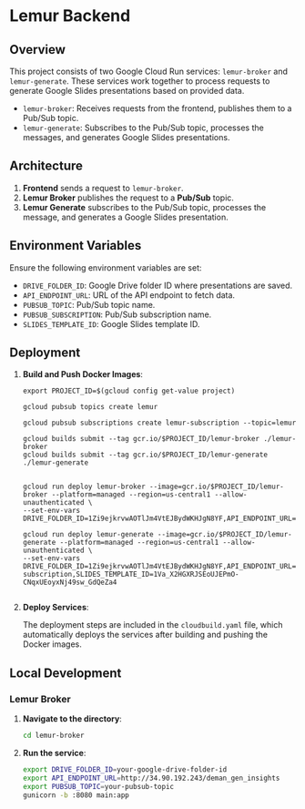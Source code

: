 # Lemur Backend

## Overview

This project consists of two Google Cloud Run services: `lemur-broker` and `lemur-generate`. These services work together to process requests to generate Google Slides presentations based on provided data.

- `lemur-broker`: Receives requests from the frontend, publishes them to a Pub/Sub topic.
- `lemur-generate`: Subscribes to the Pub/Sub topic, processes the messages, and generates Google Slides presentations.

## Architecture

1. **Frontend** sends a request to `lemur-broker`.
2. **Lemur Broker** publishes the request to a **Pub/Sub** topic.
3. **Lemur Generate** subscribes to the Pub/Sub topic, processes the message, and generates a Google Slides presentation.

## Environment Variables

Ensure the following environment variables are set:

- `DRIVE_FOLDER_ID`: Google Drive folder ID where presentations are saved.
- `API_ENDPOINT_URL`: URL of the API endpoint to fetch data.
- `PUBSUB_TOPIC`: Pub/Sub topic name.
- `PUBSUB_SUBSCRIPTION`: Pub/Sub subscription name.
- `SLIDES_TEMPLATE_ID`: Google Slides template ID.

## Deployment

1. **Build and Push Docker Images**:

    ```
    export PROJECT_ID=$(gcloud config get-value project)

    gcloud pubsub topics create lemur

    gcloud pubsub subscriptions create lemur-subscription --topic=lemur

    gcloud builds submit --tag gcr.io/$PROJECT_ID/lemur-broker ./lemur-broker
    gcloud builds submit --tag gcr.io/$PROJECT_ID/lemur-generate ./lemur-generate


    gcloud run deploy lemur-broker --image=gcr.io/$PROJECT_ID/lemur-broker --platform=managed --region=us-central1 --allow-unauthenticated \
    --set-env-vars DRIVE_FOLDER_ID=1Zi9ejkrvwAOTlJm4VtEJBydWKHJgN8YF,API_ENDPOINT_URL=http://34.90.192.243/deman_gen_insights,PUBSUB_TOPIC=lemur

    gcloud run deploy lemur-generate --image=gcr.io/$PROJECT_ID/lemur-generate --platform=managed --region=us-central1 --allow-unauthenticated \
    --set-env-vars DRIVE_FOLDER_ID=1Zi9ejkrvwAOTlJm4VtEJBydWKHJgN8YF,API_ENDPOINT_URL=http://34.90.192.243/deman_gen_insights,PUBSUB_SUBSCRIPTION=lemur-subscription,SLIDES_TEMPLATE_ID=1Va_X2HGXRJSEoUJEPmO-CNqxUEoyxNj49sw_GdQeZa4


    ```

2. **Deploy Services**:

    The deployment steps are included in the `cloudbuild.yaml` file, which automatically deploys the services after building and pushing the Docker images.

## Local Development

### Lemur Broker

1. **Navigate to the directory**:

    ```sh
    cd lemur-broker
    ```

2. **Run the service**:

    ```sh
    export DRIVE_FOLDER_ID=your-google-drive-folder-id
    export API_ENDPOINT_URL=http://34.90.192.243/deman_gen_insights
    export PUBSUB_TOPIC=your-pubsub-topic
    gunicorn -b :8080 main:app
    ```


